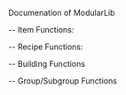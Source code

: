 Documenation of ModularLib





-- Item Functions:

-- Recipe Functions:

-- Building Functions

-- Group/Subgroup Functions